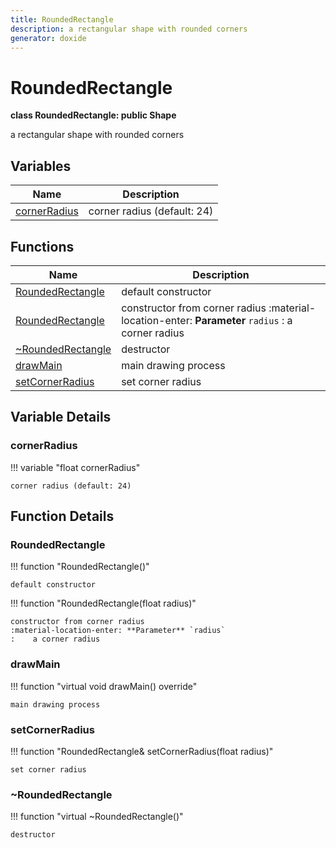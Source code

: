 ```yaml
---
title: RoundedRectangle
description: a rectangular shape with rounded corners 
generator: doxide
---
```



# RoundedRectangle

**class RoundedRectangle: public Shape**

a rectangular shape with rounded corners

## Variables

| Name | Description |
| ---- | ----------- |
| [cornerRadius](#cornerRadius) | corner radius (default: 24)  |

## Functions

| Name | Description |
| ---- | ----------- |
| [RoundedRectangle](#RoundedRectangle) | default constructor  |
| [RoundedRectangle](#RoundedRectangle) | constructor from corner radius :material-location-enter: **Parameter** `radius` :    a corner radius  |
| [~RoundedRectangle](#_u007eRoundedRectangle) | destructor  |
| [drawMain](#drawMain) | main drawing process  |
| [setCornerRadius](#setCornerRadius) | set corner radius  |

## Variable Details

### cornerRadius<a name="cornerRadius"></a>

!!! variable "float cornerRadius"

    corner radius (default: 24)

## Function Details

### RoundedRectangle<a name="RoundedRectangle"></a>

!!! function "RoundedRectangle()"

    default constructor

!!! function "RoundedRectangle(float radius)"

    constructor from corner radius
    :material-location-enter: **Parameter** `radius`
    :    a corner radius

### drawMain<a name="drawMain"></a>

!!! function "virtual void drawMain() override"

    main drawing process

### setCornerRadius<a name="setCornerRadius"></a>

!!! function "RoundedRectangle&amp; setCornerRadius(float radius)"

    set corner radius

### ~RoundedRectangle<a name="_u007eRoundedRectangle"></a>

!!! function "virtual ~RoundedRectangle()"

    destructor
